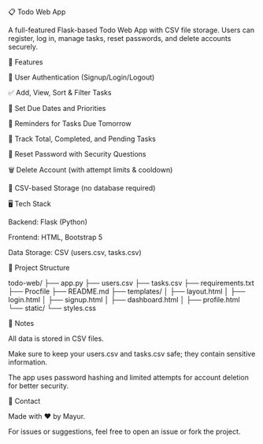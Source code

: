 📋 Todo Web App

A full-featured Flask-based Todo Web App with CSV file storage. Users can register, log in, manage tasks, reset passwords, and delete accounts securely.

🌟 Features

🔐 User Authentication (Signup/Login/Logout)

✅ Add, View, Sort & Filter Tasks

📅 Set Due Dates and Priorities

🔔 Reminders for Tasks Due Tomorrow

🎯 Track Total, Completed, and Pending Tasks

🔄 Reset Password with Security Questions

🗑️ Delete Account (with attempt limits & cooldown)

📁 CSV-based Storage (no database required)



🖥️ Tech Stack

Backend: Flask (Python)

Frontend: HTML, Bootstrap 5

Data Storage: CSV (users.csv, tasks.csv)


📂 Project Structure

todo-web/
├── app.py
├── users.csv
├── tasks.csv
├── requirements.txt
├── Procfile
├── README.md
├── templates/
│   ├── layout.html
│   ├── login.html
│   ├── signup.html
│   ├── dashboard.html
│   ├── profile.html
└── static/
    └── styles.css


📌 Notes

All data is stored in CSV files.

Make sure to keep your users.csv and tasks.csv safe; they contain sensitive information.

The app uses password hashing and limited attempts for account deletion for better security.

📧 Contact

Made with ❤️ by Mayur.

For issues or suggestions, feel free to open an issue or fork the project.


